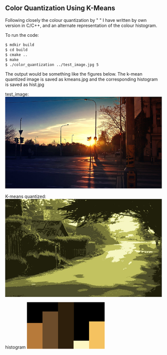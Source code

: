 ## Color Quantization Using K-Means
Following closely the colour quantization by " " I have written by own version in C/C++, and an alternate representation of the 
colour histogram.

To run the code: 

```
$ mdkir build
$ cd build
$ cmake ..
$ make
$ ./color_quantization ../test_image.jpg 5
```
The output would be something like the figures below. The k-mean quantized image is saved as kmeans.jpg and the corresponding histogram is saved as hist.jpg
 
 test_image:
 ![alt text](test_image.jpg)

 K-means quantized:
 ![alt text](kmeans.jpg)

 histogram
 ![alt text](hist.png)
